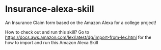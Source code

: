 # Insurance-alexa-skill
An Insurance Claim form based on the Amazon Alexa for a college project!

How to check out and run this skill?
Go to https://docs.aws.amazon.com/lex/latest/dg/import-from-lex.html for the how to import and run this Amazon Alexa Skill
